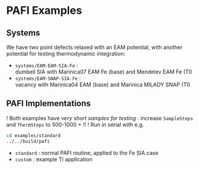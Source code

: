 # PAFI Examples

## Systems
We have two point defects relaxed with an EAM potential, 
with another potential for testing thermodynamic integration: 
- `systems/EAM-EAM-SIA-Fe` : <br>
    dumbell SIA with Marinica07 EAM Fe (base) and Mendelev EAM Fe (TI)
- `systems/EAM-SNAP-SIA-Fe` : <br>
    vacancy with Marinica04 EAM (base) and Marinica MILADY SNAP (TI)

## PAFI Implementations 
! Both examples have *very short samples for testing* : increase `SampleSteps` and `ThermSteps` to 500-1000 + !! !
Run in serial with e.g.
```bash
cd examples/standard
../../build/pafi
```

- `standard` : normal PAFI routine, applied to the Fe SIA case 
- `custom` : example TI application

